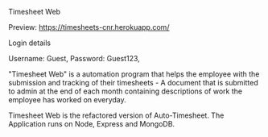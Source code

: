 Timesheet Web

Preview: https://timesheets-cnr.herokuapp.com/

Login details

Username: Guest,
Password: Guest123,

"Timesheet Web" is a automation program that helps the employee with the submission and tracking of their timesheets - A document that is submitted to admin at the end of each month containing descriptions of work the employee has worked on everyday.

Timesheet Web is the refactored version of Auto-Timesheet. The Application runs on Node, Express and MongoDB.
